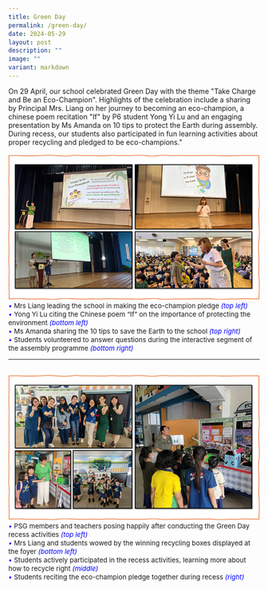 ```yaml
---
title: Green Day
permalink: /green-day/
date: 2024-05-29
layout: post
description: ""
image: ""
variant: markdown
---
```

On 29 April, our school celebrated Green Day with the theme "Take Charge and Be an Eco-Champion". Highlights of the celebration include a sharing by Principal Mrs. Liang on her journey to becoming an eco-champion, a chinese poem recitation "If" by P6 student Yong Yi Lu and an engaging presentation by Ms Amanda on 10 tips to protect the Earth during assembly. During recess, our students also participated in fun learning activities about proper recycling and pledged to be eco-champions."
<br><br>
<img src="/images/Happenings/GREENDAY/greenday_1.png">
<span style="font-size:10pt;">
<span style="color:blue;">•</span> Mrs Liang leading the school in making the eco-champion pledge <i style="color:blue;">(top left)</i> <br>
<span style="color:blue;">•</span> Yong Yi Lu citing the Chinese poem “If” on the importance of protecting the environment <i style="color:blue;">(bottom left)</i><br>
<span style="color:blue;">•</span> Ms Amanda sharing the 10 tips to save the Earth to the school <i style="color:blue;">(top right)</i><br>
<span style="color:blue;">•</span> Students volunteered to answer questions during the interactive segment of the assembly programme <i style="color:blue;">(bottom right)</i></span>
<hr><br>
<img src="/images/Happenings/GREENDAY/greenday_2.png">
<span style="font-size:10pt;">
<span style="color:blue;">•</span> PSG members and teachers posing happily after conducting the Green Day recess activities <i style="color:blue;">(top left)</i> <br>
<span style="color:blue;">•</span> Mrs Liang and students wowed by the winning recycling boxes displayed at the foyer <i style="color:blue;">(bottom left)</i><br>
<span style="color:blue;">•</span> Students actively participated in the recess activities, learning more about how to recycle right <i style="color:blue;">(middle)</i><br>
<span style="color:blue;">•</span> Students reciting the eco-champion pledge together during recess <i style="color:blue;">(right)</i></span>